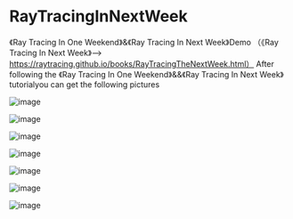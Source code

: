 # RayTracingInNextWeek
《Ray Tracing In One Weekend》&amp;《Ray Tracing In Next Week》Demo
（《Ray Tracing In Next Week》--> https://raytracing.github.io/books/RayTracingTheNextWeek.html）
After following the 《Ray Tracing In One Weekend》&&《Ray Tracing In Next Week》 tutorialyou can get the following pictures

![image](https://user-images.githubusercontent.com/88653705/196349587-f1333004-1a1f-4921-8e98-5af3ff8f0c64.png)

![image](https://user-images.githubusercontent.com/88653705/196349541-11500de4-c5de-4fd7-9f64-c74cec3034bb.png)

![image](https://user-images.githubusercontent.com/88653705/196349623-5a80e5a8-1f12-44e6-a6a6-0418ea80c9d8.png)

![image](https://user-images.githubusercontent.com/88653705/196349669-93280a12-03f7-4f3f-a3ab-345c2e9aa37d.png)

![image](https://user-images.githubusercontent.com/88653705/196349479-d8372802-d3a5-4459-a4ef-63bd72f0dd42.png)

![image](https://user-images.githubusercontent.com/88653705/196349702-e92dec2c-7fd6-4d36-bceb-90d0885fe798.png)

![image](https://user-images.githubusercontent.com/88653705/196349721-a3ce4f33-a2f8-4972-9cb8-5051b11b4161.png)
